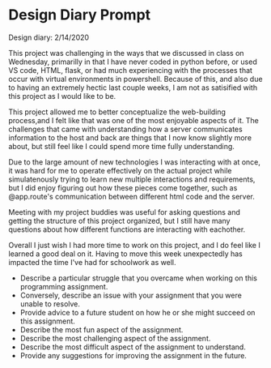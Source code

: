# Design Diary Prompt
Design diary: 2/14/2020


This project was challenging in the ways that we discussed in class on Wednesday, primarilly in that I have never coded in python before, or used VS code, HTML, flask, or had much experiencing with the processes that occur with virtual environments in powershell. Because of this, and also due to having an extremely hectic last couple weeks, I am not as satisified with this project as I would like to be. 

This project allowed me to better conceptualize the web-building process,and I felt like that was one of the most enjoyable aspects of it. The challenges that came with understanding how a server communicates information to the host and back are things that I now know slightly more about, but still feel like I could spend more time fully understanding. 

Due to the large amount of new technologies I was interacting with at once, it was hard for me to operate effectively on the actual project while simulatenously trying to learn new multiple interactions and requirements, but I did enjoy figuring out how these pieces come together, such as @app.route's communication between different html code and the server. 

Meeting with my project buddies was useful for asking questions and getting the structure of this project organized, but I still have many questions about how different functions are interacting with eachother.

Overall I just wish I had more time to work on this project, and I do feel like I learned a good deal on it. Having to move this week unexpectedly has impacted the time I've had for schoolwork as well. 





* Describe a particular struggle that you overcame when working on this programming assignment.
* Conversely, describe an issue with your assignment that you were unable to resolve.
* Provide advice to a future student on how he or she might succeed on this assignment.
* Describe the most fun aspect of the assignment.
* Describe the most challenging aspect of the assignment.
* Describe the most difficult aspect of the assignment to understand.
* Provide any suggestions for improving the assignment in the future.